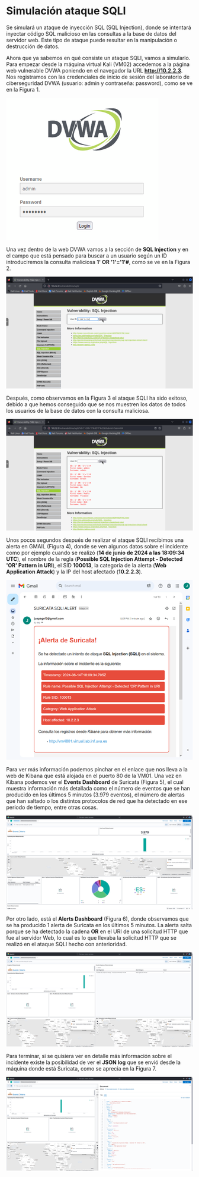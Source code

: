 # Simulación ataque SQLI

Se simulará un ataque de inyección SQL (SQL Injection), donde se intentará inyectar código SQL malicioso en las consultas a la base de datos del servidor web. Este tipo de ataque puede resultar en la manipulación o destrucción de datos.

Ahora que ya sabemos en qué consiste un ataque SQLI, vamos a simularlo. Para empezar desde la máquina virtual Kali (VM02) accedemos a la página web vulnerable DVWA poniendo en el navegador la URL **http://10.2.2.3**. Nos registramos con las credenciales de inicio de sesión del laboratorio de ciberseguridad DVWA (usuario: admin y contraseña: password), como se ve en la Figura 1.

![Registro en DVWA](../images/dvwaLogin.png)

Una vez dentro de la web DVWA vamos a la sección de **SQL Injection** y en el campo que está pensado para buscar a un usuario según un ID introduciremos la consulta maliciosa **1' OR '1'='1'#**, como se ve en la Figura 2.

![SQL Injection en DVWA](../images/sqli_dvwa1.png)

Después, como observamos en la Figura 3 el ataque SQLI ha sido exitoso, debido a que hemos conseguido que se nos muestren los datos de todos los usuarios de la base de datos con la consulta maliciosa.

![Datos obtenidos en SQL Injection](../images/sqli_dvwa2.png)

Unos pocos segundos después de realizar el ataque SQLI recibimos una alerta en GMAIL (Figura 4), donde se ven algunos datos sobre el incidente como por ejemplo cuando se realizó (**14 de junio de 2024 a las 18:09:34 UTC**), el nombre de la regla (**Possible SQL Injection Attempt - Detected 'OR' Pattern in URI**), el SID **100013**, la categoría de la alerta (**Web Application Attack**) y la IP del host afectado (**10.2.2.3**).

![Alerta recibida por email](../images/sqli_email.png)

Para ver más información podemos pinchar en el enlace que nos lleva a la web de Kibana que está alojada en el puerto 80 de la VM01. Una vez en Kibana podemos ver el **Events Dashboard** de Suricata (Figura 5), el cual muestra información más detallada como el número de eventos que se han producido en los últimos 5 minutos (3.979 eventos), el número de alertas que han saltado o los distintos protocolos de red que ha detectado en ese periodo de tiempo, entre otras cosas.

![Dashboard de Events en Kibana](../images/sqli_events.png)

Por otro lado, está el **Alerts Dashboard** (Figura 6), donde observamos que se ha producido 1 alerta de Suricata en los últimos 5 minutos. La alerta salta porque se ha detectado la cadena **OR** en el URI de una solicitud HTTP que fue al servidor Web, lo cual es lo que llevaba la solicitud HTTP que se realizó en el ataque SQLI hecho con anterioridad.

![Dashboard de Alerts en Kibana](../images/sqli_alerts.png)

Para terminar, si se quisiera ver en detalle más información sobre el incidente existe la posibilidad de ver el **JSON log** que se envió desde la máquina donde está Suricata, como se aprecia en la Figura 7.

![JSON log de Suricata](../images/sqli_json.png)

